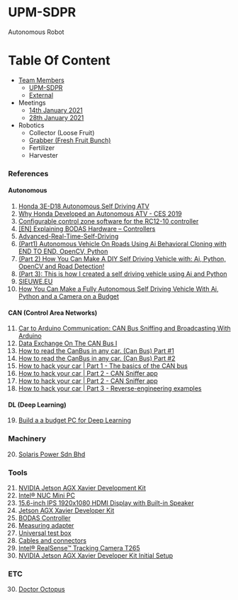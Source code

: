 # UPM-SDPR
Autonomous Robot

# Table Of Content
- [Team Members](https://github.com/KhairulIzwan/UPM-SDPR/blob/main/teams.md#team-members-rolestasksresearch-area)
	- [UPM-SDPR](https://github.com/KhairulIzwan/UPM-SDPR/blob/main/teams.md#upm-sdpr)
	- [External](https://github.com/KhairulIzwan/UPM-SDPR/blob/main/teams.md#external)
- Meetings
	- [14th January 2021](https://github.com/KhairulIzwan/UPM-SDPR/blob/main/materials/meetings/first/meet.md#meeting-no-1-14th-january-2021)
	- [28th January 2021](https://github.com/KhairulIzwan/UPM-SDPR/blob/main/materials/meetings/second/meet.md#meeting-no-2-28th-january-2021)
- Robotics
	- Collector (Loose Fruit)
	- [Grabber (Fresh Fruit Bunch)](https://github.com/KhairulIzwan/trtexec-exploration#how-to-run-trtexec)
	- Fertilizer
	- Harvester

### References
#### Autonomous
1. [Honda 3E-D18 Autonomous Self Driving ATV](https://www.youtube.com/watch?v=no7vPNSPYbY&ab_channel=DPCcars)
2. [Why Honda Developed an Autonomous ATV - CES 2019](https://www.youtube.com/watch?v=k09CF7F-KrY&ab_channel=AutolineNetwork)
3. [Configurable control zone software for the RC12-10 controller](https://www.youtube.com/watch?v=aHdKZtTBqj0&ab_channel=BoschRexrothUS)
4. [[EN] Explaining BODAS Hardware – Controllers](https://www.youtube.com/watch?v=6eW0iCzKrAg&ab_channel=BoschRexroth)
5. [Advanced-Real-Time-Self-Driving](https://github.com/sieuwe1/Advanced-Real-Time-Self-Driving)
6. [(Part1) Autonomous Vehicle On Roads Using Ai Behavioral Cloning with END TO END, OpenCV, Python](https://www.youtube.com/watch?v=EJhPxmpPYtg&ab_channel=SieuweElferink)
7. [(Part 2) How You Can Make A DIY Self Driving Vehicle with: Ai, Python, OpenCV and Road Detection!](https://www.youtube.com/watch?v=fH-g9boR2qA&ab_channel=SieuweElferink)
8. [(Part 3): This is how I created a self driving vehicle using Ai and Python](https://www.youtube.com/watch?v=n0RhimFSIDw&ab_channel=SieuweElferink)
9. [SIEUWE.EU](https://www.sieuwe.eu/)
10. [How You Can Make a Fully Autonomous Self Driving Vehicle With Ai, Python and a Camera on a Budget](https://www.instructables.com/How-You-Can-Make-a-Fully-Autonomous-Self-Driving-V/)

#### CAN (Control Area Networks)
11. [Car to Arduino Communication: CAN Bus Sniffing and Broadcasting With Arduino](https://www.instructables.com/CAN-Bus-Sniffing-and-Broadcasting-with-Arduino/)
12. [Data Exchange On The CAN Bus I](http://www.volkspage.net/technik/ssp/ssp/SSP_238.pdf)
13. [How to read the CanBus in any car. (Can Bus) Part #1](https://www.youtube.com/watch?v=lkBILe55LQ8&ab_channel=SYDiagnostics)
14. [How to read the CanBus in any car. (Can Bus) Part #2](https://www.youtube.com/watch?v=yq2dmbHODQc&ab_channel=SouthWestEVUK)
15. [How to hack your car | Part 1 - The basics of the CAN bus](https://www.youtube.com/watch?v=cAAzXM5vsi0&ab_channel=AdamVarga)
16. [How to hack your car | Part 2 - CAN Sniffer app](https://www.youtube.com/watch?v=ZhYc95b6WoU&ab_channel=AdamVarga)
17. [How to hack your car | Part 2 - CAN Sniffer app](https://www.youtube.com/watch?v=ZhYc95b6WoU&ab_channel=AdamVarga)
18. [How to hack your car | Part 3 - Reverse-engineering examples](https://www.youtube.com/watch?v=ifjCRsCPfa4&ab_channel=AdamVarga)

#### DL (Deep Learning)
19. [Build a a budget PC for Deep Learning](https://pysource.com/2020/07/17/how-to-build-a-pc-for-deep-learning-on-a-budget/)

### Machinery
20. [Solaris Power Sdn Bhd](http://www.solarispower.com.my/index.php?ws=productsbycat)

### Tools
21. [NVIDIA Jetson AGX Xavier Development Kit](https://my.cytron.io/p-nvidia-jetson-agx-xavier-developer-kit?search=NVIDIA%20jetson&description=1)
22. [Intel® NUC Mini PC](https://www.intel.com/content/www/us/en/products/boards-kits/nuc.html)
23. [15.6-inch IPS 1920x1080 HDMI Display with Built-in Speaker](https://my.cytron.io/p-15p6-inch-ips-1920x1080-hdmi-display-built-in-speaker?search=hdmi%20display&description=1)
24. [Jetson AGX Xavier Developer Kit](https://developer.nvidia.com/EMBEDDED/jetson-agx-xavier-developer-kit)
25. [BODAS Controller](https://www.boschrexroth.com/en/jp/products_8/product_groups_8/mobile_hydraulics/mobile-electronics/bodas-hardware/bodas-controllers/rc5-6-40)
26. [Measuring adapter](https://www.boschrexroth.com/en/jp/products_8/product_groups_8/mobile_hydraulics/mobile-electronics/bodas-hardware/accessories/ma)
27. [Universal test box](https://www.boschrexroth.com/en/jp/products_8/product_groups_8/mobile_hydraulics/mobile-electronics/bodas-hardware/accessories/tb3)
28. [Cables and connectors](https://www.boschrexroth.com/en/jp/products_8/product_groups_8/mobile_hydraulics/mobile-electronics/bodas-hardware/accessories/cables-and-connectors)
29. [Intel® RealSense™ Tracking Camera T265](https://www.intelrealsense.com/tracking-camera-t265/)
30. [NVIDIA Jetson AGX Xavier Developer Kit Initial Setup](https://www.youtube.com/watch?v=-nX8eD7FusQ&ab_channel=NVIDIADeveloper)

### ETC
30. [Doctor Octopus](https://www.sideshow.com/geek/10-greatest-spider-man-villains/)



